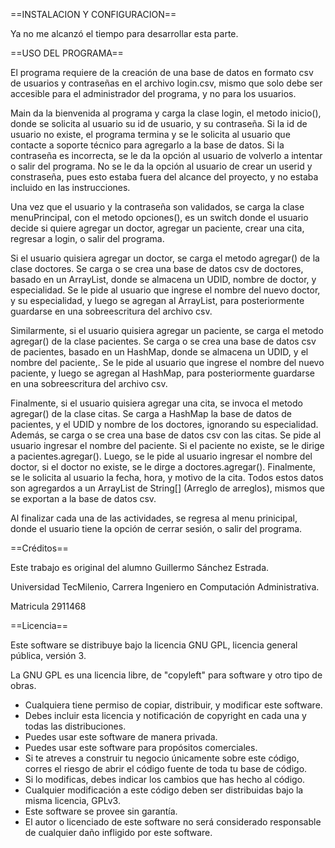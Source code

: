 ==INSTALACION Y CONFIGURACION==

Ya no me alcanzó el tiempo para desarrollar esta parte.

==USO DEL PROGRAMA==

El programa requiere de la creación de una base de datos en formato csv de usuarios y contraseñas en el archivo login.csv, mismo que solo debe ser accesible para el administrador del programa, y no para los usuarios. 

Main da la bienvenida al programa y carga la clase login, el metodo inicio(), donde se solicita al usuario su id de usuario, y su contraseña.
Si la id de usuario no existe, el programa termina y se le solicita al usuario que contacte a soporte técnico para agregarlo a la base de datos.
Si la contraseña es incorrecta, se le da la opción al usuario de volverlo a intentar o salir del programa.
No se le da la opción al usuario de crear un userid y constraseña, pues esto estaba fuera del alcance del proyecto, y no estaba incluido en las instrucciones.

Una vez que el usuario y la contraseña son validados, se carga la clase menuPrincipal, con el metodo opciones(), es un switch donde el usuario decide si quiere agregar un doctor, agregar un paciente, crear una cita, regresar a login, o salir del programa.

Si el usuario quisiera agregar un doctor, se carga el metodo agregar() de la clase doctores. Se carga o se crea una base de datos csv de doctores, basado en un ArrayList, donde se almacena un UDID, nombre de doctor, y especialidad. Se le pide al usuario que ingrese el nombre del nuevo doctor, y su especialidad, y luego se agregan al ArrayList, para posteriormente guardarse en una sobreescritura del archivo csv.

Similarmente, si el usuario quisiera agregar un paciente, se carga el metodo agregar() de la clase pacientes. Se carga o se crea una base de datos csv de pacientes, basado en un HashMap, donde se almacena un UDID, y el nombre del paciente,. Se le pide al usuario que ingrese el nombre del nuevo paciente, y luego se agregan al HashMap, para posteriormente guardarse en una sobreescritura del archivo csv.

Finalmente, si el usuario quisiera agregar una cita, se invoca el metodo agregar() de la clase citas. Se carga a HashMap la base de datos de pacientes, y el UDID y nombre de los doctores, ignorando su especialidad. Además, se carga o se crea una base de datos csv con las citas. Se pide al usuario ingresar el nombre del paciente. Si el paciente no existe, se le dirige a pacientes.agregar(). Luego, se le pide al usuario ingresar el nombre del doctor, si el doctor no existe, se le dirge a doctores.agregar(). Finalmente, se le solicita al usuario la fecha, hora, y motivo de la cita. Todos estos datos son agregardos a un ArrayList de String[] (Arreglo de arreglos), mismos que se exportan a la base de datos csv.

Al finalizar cada una de las actividades, se regresa al menu prinicipal, donde el usuario tiene la opción de cerrar sesión, o salir del programa.

==Créditos==

Este trabajo es original del alumno Guillermo Sánchez Estrada.

Universidad TecMilenio, Carrera Ingeniero en Computación Administrativa.

Matricula 2911468

==Licencia==

Este software se distribuye bajo la licencia GNU GPL, licencia general pública, versión 3. 

La GNU GPL es una licencia libre, de "copyleft" para software y otro tipo de obras.
- Cualquiera tiene permiso de copiar, distribuir, y modificar este software.
- Debes incluir esta licencia y notificación de copyright en cada una y todas las distribuciones.
- Puedes usar este software de manera privada.
- Puedes usar este software para propósitos comerciales.
- Si te atreves a construir tu negocio únicamente sobre este código, corres el riesgo de abrir el código fuente de toda tu base de código.
- Si lo modificas, debes indicar los cambios que has hecho al código.
- Cualquier modificación a este código deben ser distribuidas bajo la misma licencia, GPLv3.
- Este software se provee sin garantía.
- El autor o licenciado de este software no será considerado responsable de cualquier daño infligido por este software.
